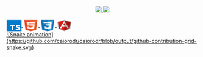 <div align="center">
  <a href="https://github.com/caiorodr">
  <img height="180em" src="https://github-readme-stats.vercel.app/api?username=caiorodr&show_icons=true&theme=dracula&include_all_commits=true&count_private=true"/>
  <img height="180em" src="https://github-readme-stats.vercel.app/api/top-langs/?username=caiorodr&layout=compact&langs_count=7&theme=dracula"/>
</div>
  
  <div style="display: inline_block"><br>
  <img align="center" alt="Caio-Ts" height="30" width="40" src="https://raw.githubusercontent.com/devicons/devicon/master/icons/typescript/typescript-plain.svg">
  <img align="center" alt="Caio-HTML" height="30" width="40" src="https://raw.githubusercontent.com/devicons/devicon/master/icons/html5/html5-original.svg">
  <img align="center" alt="Caio-CSS" height="30" width="40" src="https://raw.githubusercontent.com/devicons/devicon/master/icons/css3/css3-original.svg">
  <img align="center" alt="Caio-Angularjs" height="30" width="40" src="https://raw.githubusercontent.com/devicons/devicon/master/icons/angularjs/angularjs-original.svg">
   
 </div>
  
 <div>
  ![Snake animation](https://github.com/caiorodr/caiorodr/blob/output/github-contribution-grid-snake.svg)
 </div>

